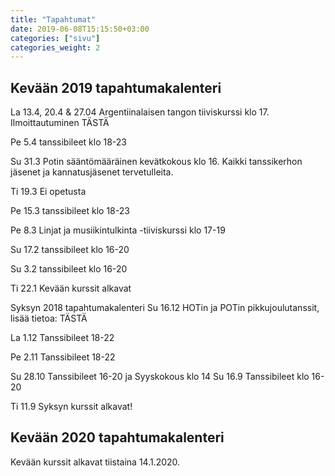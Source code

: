 ```yaml
---
title: "Tapahtumat"
date: 2019-06-08T15:15:50+03:00
categories: ["sivu"]
categories_weight: 2
---
```


## Kevään 2019 tapahtumakalenteri
La 13.4, 20.4 & 27.04 Argentiinalaisen tangon tiiviskurssi klo 17. Ilmoittautuminen TÄSTÄ

Pe 5.4 tanssibileet klo 18-23 

Su 31.3 Potin sääntömääräinen kevätkokous klo 16. Kaikki tanssikerhon jäsenet ja kannatusjäsenet tervetulleita.

Ti 19.3 Ei opetusta

Pe 15.3 tanssibileet klo 18-23

Pe 8.3 Linjat ja musiikintulkinta -tiiviskurssi klo 17-19

Su 17.2 tanssibileet klo 16-20

Su 3.2 tanssibileet klo 16-20

Ti 22.1 Kevään kurssit alkavat

Syksyn 2018 tapahtumakalenteri
Su 16.12 HOTin ja POTin pikkujoulutanssit, lisää tietoa: TÄSTÄ 

La 1.12 Tanssibileet 18-22

Pe 2.11 Tanssibileet 18-22

Su 28.10 Tanssibileet 16-20 ja Syyskokous klo 14
Su 16.9 Tanssibileet klo 16-20

Ti 11.9 Syksyn kurssit alkavat!

## Kevään 2020 tapahtumakalenteri

Kevään kurssit alkavat tiistaina 14.1.2020.
